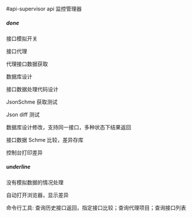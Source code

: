 #api-supervisor
api 监控管理器

##### done

接口模拟开关

接口代理

代理接口数据获取

数据库设计

接口数据处理代码设计

JsonSchme 获取测试

Json diff 测试

数据库设计修改，支持同一接口，多种状态下结果返回

接口数据 Schme 比较，差异存库

控制台打印差异

##### underline

没有模拟数据的情况处理

自动打开浏览器，显示差异

命令行工具: 查询历史接口返回，指定接口比较；查询代理项目；查询接口列表

